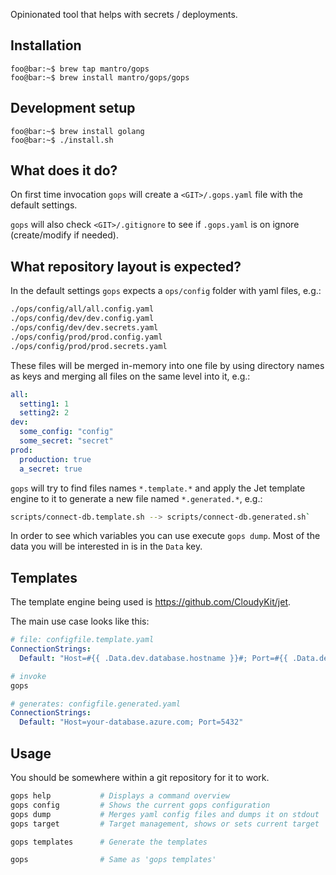 Opinionated tool that helps with secrets / deployments.

## Installation

```console
foo@bar:~$ brew tap mantro/gops
foo@bar:~$ brew install mantro/gops/gops
```

## Development setup

```console
foo@bar:~$ brew install golang
foo@bar:~$ ./install.sh
```

## What does it do?

On first time invocation `gops` will create a `<GIT>/.gops.yaml` file with the default settings.

`gops` will also check `<GIT>/.gitignore` to see if `.gops.yaml` is on ignore (create/modify if needed).

## What repository layout is expected?

In the default settings `gops` expects a `ops/config` folder with yaml files, e.g.:

```bash
./ops/config/all/all.config.yaml
./ops/config/dev/dev.config.yaml
./ops/config/dev/dev.secrets.yaml
./ops/config/prod/prod.config.yaml
./ops/config/prod/prod.secrets.yaml
```

These files will be merged in-memory into one file by using directory names as keys and merging all files on the same level into it, e.g.:

```yaml
all:
  setting1: 1
  setting2: 2
dev:
  some_config: "config"
  some_secret: "secret"
prod:
  production: true
  a_secret: true
```

`gops` will try to find files names `*.template.*` and apply the Jet template engine to it to generate a new file named `*.generated.*`, e.g.:

```bash
scripts/connect-db.template.sh --> scripts/connect-db.generated.sh`
```

In order to see which variables you can use execute `gops dump`. Most of the data you will be interested in is in the `Data` key.

## Templates

The template engine being used is https://github.com/CloudyKit/jet.

The main use case looks like this:

```yaml
# file: configfile.template.yaml
ConnectionStrings:
  Default: "Host=#{{ .Data.dev.database.hostname }}#; Port=#{{ .Data.dev.database.port }}#"
```

```bash
# invoke
gops
```

```yaml
# generates: configfile.generated.yaml
ConnectionStrings:
  Default: "Host=your-database.azure.com; Port=5432"
```

## Usage

You should be somewhere within a git repository for it to work.

```bash
gops help           # Displays a command overview
gops config         # Shows the current gops configuration
gops dump           # Merges yaml config files and dumps it on stdout
gops target         # Target management, shows or sets current target

gops templates      # Generate the templates

gops                # Same as 'gops templates'

```
